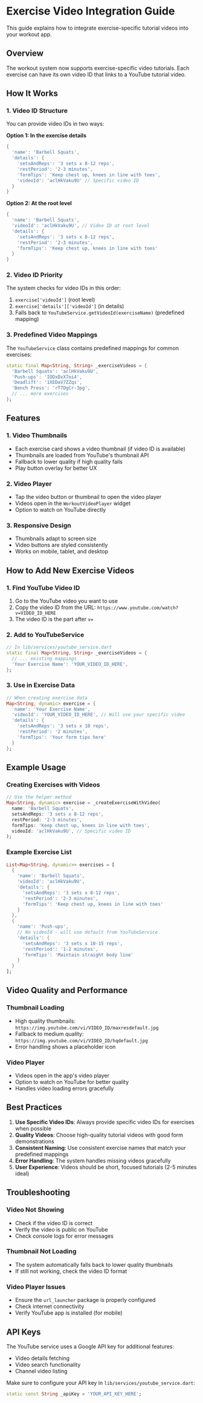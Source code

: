 # Exercise Video Integration Guide

This guide explains how to integrate exercise-specific tutorial videos into your workout app.

## Overview

The workout system now supports exercise-specific video tutorials. Each exercise can have its own video ID that links to a YouTube tutorial video.

## How It Works

### 1. Video ID Structure

You can provide video IDs in two ways:

**Option 1: In the exercise details**
```dart
{
  'name': 'Barbell Squats',
  'details': {
    'setsAndReps': '3 sets x 8-12 reps',
    'restPeriod': '2-3 minutes',
    'formTips': 'Keep chest up, knees in line with toes',
    'videoId': 'aclHkVaku9U' // Specific video ID
  }
}
```

**Option 2: At the root level**
```dart
{
  'name': 'Barbell Squats',
  'videoId': 'aclHkVaku9U', // Video ID at root level
  'details': {
    'setsAndReps': '3 sets x 8-12 reps',
    'restPeriod': '2-3 minutes',
    'formTips': 'Keep chest up, knees in line with toes'
  }
}
```

### 2. Video ID Priority

The system checks for video IDs in this order:
1. `exercise['videoId']` (root level)
2. `exercise['details']['videoId']` (in details)
3. Falls back to `YouTubeService.getVideoId(exerciseName)` (predefined mapping)

### 3. Predefined Video Mappings

The `YouTubeService` class contains predefined mappings for common exercises:

```dart
static final Map<String, String> _exerciseVideos = {
  'Barbell Squats': 'aclHkVaku9U',
  'Push-ups': 'IODxDxX7oi4',
  'Deadlift': '1XEDaV7ZZqs',
  'Bench Press': 'rT7DgCr-3pg',
  // ... more exercises
};
```

## Features

### 1. Video Thumbnails
- Each exercise card shows a video thumbnail (if video ID is available)
- Thumbnails are loaded from YouTube's thumbnail API
- Fallback to lower quality if high quality fails
- Play button overlay for better UX

### 2. Video Player
- Tap the video button or thumbnail to open the video player
- Videos open in the `WorkoutVideoPlayer` widget
- Option to watch on YouTube directly

### 3. Responsive Design
- Thumbnails adapt to screen size
- Video buttons are styled consistently
- Works on mobile, tablet, and desktop

## How to Add New Exercise Videos

### 1. Find YouTube Video ID
1. Go to the YouTube video you want to use
2. Copy the video ID from the URL: `https://www.youtube.com/watch?v=VIDEO_ID_HERE`
3. The video ID is the part after `v=`

### 2. Add to YouTubeService
```dart
// In lib/services/youtube_service.dart
static final Map<String, String> _exerciseVideos = {
  // ... existing mappings
  'Your Exercise Name': 'YOUR_VIDEO_ID_HERE',
};
```

### 3. Use in Exercise Data
```dart
// When creating exercise data
Map<String, dynamic> exercise = {
  'name': 'Your Exercise Name',
  'videoId': 'YOUR_VIDEO_ID_HERE', // Will use your specific video
  'details': {
    'setsAndReps': '3 sets x 10 reps',
    'restPeriod': '2 minutes',
    'formTips': 'Your form tips here'
  }
};
```

## Example Usage

### Creating Exercises with Videos
```dart
// Use the helper method
Map<String, dynamic> exercise = _createExerciseWithVideo(
  name: 'Barbell Squats',
  setsAndReps: '3 sets x 8-12 reps',
  restPeriod: '2-3 minutes',
  formTips: 'Keep chest up, knees in line with toes',
  videoId: 'aclHkVaku9U', // Specific video ID
);
```

### Example Exercise List
```dart
List<Map<String, dynamic>> exercises = [
  {
    'name': 'Barbell Squats',
    'videoId': 'aclHkVaku9U',
    'details': {
      'setsAndReps': '3 sets x 8-12 reps',
      'restPeriod': '2-3 minutes',
      'formTips': 'Keep chest up, knees in line with toes'
    }
  },
  {
    'name': 'Push-ups',
    // No videoId - will use default from YouTubeService
    'details': {
      'setsAndReps': '3 sets x 10-15 reps',
      'restPeriod': '1-2 minutes',
      'formTips': 'Maintain straight body line'
    }
  }
];
```

## Video Quality and Performance

### Thumbnail Loading
- High quality thumbnails: `https://img.youtube.com/vi/VIDEO_ID/maxresdefault.jpg`
- Fallback to medium quality: `https://img.youtube.com/vi/VIDEO_ID/hqdefault.jpg`
- Error handling shows a placeholder icon

### Video Player
- Videos open in the app's video player
- Option to watch on YouTube for better quality
- Handles video loading errors gracefully

## Best Practices

1. **Use Specific Video IDs**: Always provide specific video IDs for exercises when possible
2. **Quality Videos**: Choose high-quality tutorial videos with good form demonstrations
3. **Consistent Naming**: Use consistent exercise names that match your predefined mappings
4. **Error Handling**: The system handles missing videos gracefully
5. **User Experience**: Videos should be short, focused tutorials (2-5 minutes ideal)

## Troubleshooting

### Video Not Showing
- Check if the video ID is correct
- Verify the video is public on YouTube
- Check console logs for error messages

### Thumbnail Not Loading
- The system automatically falls back to lower quality thumbnails
- If still not working, check the video ID format

### Video Player Issues
- Ensure the `url_launcher` package is properly configured
- Check internet connectivity
- Verify YouTube app is installed (for mobile)

## API Keys

The YouTube service uses a Google API key for additional features:
- Video details fetching
- Video search functionality
- Channel video listing

Make sure to configure your API key in `lib/services/youtube_service.dart`:
```dart
static const String _apiKey = 'YOUR_API_KEY_HERE';
``` 